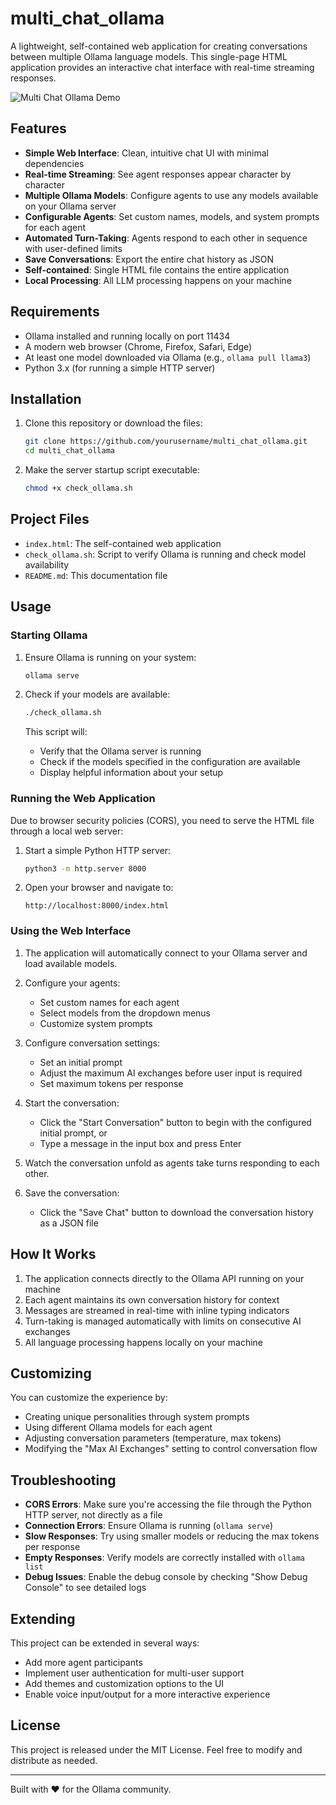 # multi_chat_ollama

A lightweight, self-contained web application for creating conversations between multiple Ollama language models. This single-page HTML application provides an interactive chat interface with real-time streaming responses.

![Multi Chat Ollama Demo](demo.gif)

## Features

- **Simple Web Interface**: Clean, intuitive chat UI with minimal dependencies
- **Real-time Streaming**: See agent responses appear character by character
- **Multiple Ollama Models**: Configure agents to use any models available on your Ollama server
- **Configurable Agents**: Set custom names, models, and system prompts for each agent
- **Automated Turn-Taking**: Agents respond to each other in sequence with user-defined limits
- **Save Conversations**: Export the entire chat history as JSON
- **Self-contained**: Single HTML file contains the entire application
- **Local Processing**: All LLM processing happens on your machine

## Requirements

- Ollama installed and running locally on port 11434
- A modern web browser (Chrome, Firefox, Safari, Edge)
- At least one model downloaded via Ollama (e.g., `ollama pull llama3`)
- Python 3.x (for running a simple HTTP server)

## Installation

1. Clone this repository or download the files:
   ```bash
   git clone https://github.com/yourusername/multi_chat_ollama.git
   cd multi_chat_ollama
   ```

2. Make the server startup script executable:
   ```bash
   chmod +x check_ollama.sh
   ```

## Project Files

- `index.html`: The self-contained web application
- `check_ollama.sh`: Script to verify Ollama is running and check model availability
- `README.md`: This documentation file

## Usage

### Starting Ollama

1. Ensure Ollama is running on your system:
   ```bash
   ollama serve
   ```

2. Check if your models are available:
   ```bash
   ./check_ollama.sh
   ```

   This script will:
   - Verify that the Ollama server is running
   - Check if the models specified in the configuration are available
   - Display helpful information about your setup

### Running the Web Application

Due to browser security policies (CORS), you need to serve the HTML file through a local web server:

1. Start a simple Python HTTP server:
   ```bash
   python3 -m http.server 8000
   ```

2. Open your browser and navigate to:
   ```
   http://localhost:8000/index.html
   ```

### Using the Web Interface

1. The application will automatically connect to your Ollama server and load available models.

2. Configure your agents:
   - Set custom names for each agent
   - Select models from the dropdown menus
   - Customize system prompts

3. Configure conversation settings:
   - Set an initial prompt
   - Adjust the maximum AI exchanges before user input is required
   - Set maximum tokens per response

4. Start the conversation:
   - Click the "Start Conversation" button to begin with the configured initial prompt, or
   - Type a message in the input box and press Enter

5. Watch the conversation unfold as agents take turns responding to each other.

6. Save the conversation:
   - Click the "Save Chat" button to download the conversation history as a JSON file

## How It Works

1. The application connects directly to the Ollama API running on your machine
2. Each agent maintains its own conversation history for context
3. Messages are streamed in real-time with inline typing indicators
4. Turn-taking is managed automatically with limits on consecutive AI exchanges
5. All language processing happens locally on your machine

## Customizing

You can customize the experience by:

- Creating unique personalities through system prompts
- Using different Ollama models for each agent
- Adjusting conversation parameters (temperature, max tokens)
- Modifying the "Max AI Exchanges" setting to control conversation flow

## Troubleshooting

- **CORS Errors**: Make sure you're accessing the file through the Python HTTP server, not directly as a file
- **Connection Errors**: Ensure Ollama is running (`ollama serve`)
- **Slow Responses**: Try using smaller models or reducing the max tokens per response
- **Empty Responses**: Verify models are correctly installed with `ollama list`
- **Debug Issues**: Enable the debug console by checking "Show Debug Console" to see detailed logs

## Extending

This project can be extended in several ways:

- Add more agent participants
- Implement user authentication for multi-user support
- Add themes and customization options to the UI
- Enable voice input/output for a more interactive experience

## License

This project is released under the MIT License. Feel free to modify and distribute as needed.

---

Built with ❤️ for the Ollama community.
